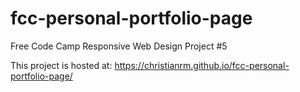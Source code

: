 # fcc-personal-portfolio-page
Free Code Camp Responsive Web Design Project #5

This project is hosted at:
https://christianrm.github.io/fcc-personal-portfolio-page/
